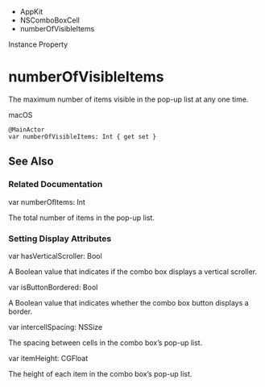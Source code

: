 

- AppKit
- NSComboBoxCell
-  numberOfVisibleItems 

Instance Property

# numberOfVisibleItems

The maximum number of items visible in the pop-up list at any one time.

macOS

``` source
@MainActor
var numberOfVisibleItems: Int { get set }
```

## See Also

### Related Documentation

var numberOfItems: Int

The total number of items in the pop-up list.

### Setting Display Attributes

var hasVerticalScroller: Bool

A Boolean value that indicates if the combo box displays a vertical scroller.

var isButtonBordered: Bool

A Boolean value that indicates whether the combo box button displays a border.

var intercellSpacing: NSSize

The spacing between cells in the combo box’s pop-up list.

var itemHeight: CGFloat

The height of each item in the combo box’s pop-up list.

